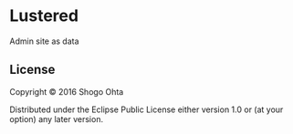 # Lustered

Admin site as data

## License

Copyright © 2016 Shogo Ohta

Distributed under the Eclipse Public License either version 1.0 or (at your option) any later version.

